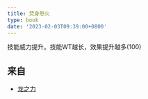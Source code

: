 ```yaml
---
title: 焚身怒火
type: book
date: '2023-02-03T09:39:00+0800'
---
```


技能威力提升。技能WT越长，效果提升越多(100)

## 来自

* [龙之力](/docs/效果/龙之力)